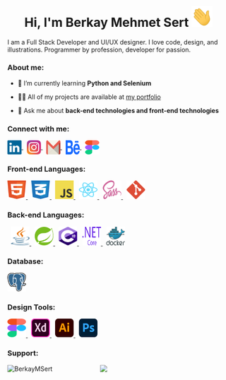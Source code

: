 <h1 align="center">
 Hi, I'm Berkay Mehmet Sert 
<img src = "./assets/wave.gif" width = "48"/>
</h1>

<p align="left">
I am a Full Stack Developer and UI/UX designer. I love code, design, and illustrations. Programmer by profession, developer for passion.
</p>
<h3>About me:</h3> 

- 🌱 I’m currently learning **Python and Selenium**

- 👨‍💻 All of my projects are available at [my portfolio](https://berkaymehmetsert.vercel.app/projects)

- 💬 Ask me about **back-end technologies and front-end technologies**

<h3 align="left">Connect with me:</h3>
<p align="left">

<a href="https://linkedin.com/in/berkaymsert/" target="blank">

<img align="center" src="./assets/linkedin-icon-2.svg" alt="https://linkedin.com/in/berkaymsert/" height="32" width="32" />
</a>

<a href="https://instagram.com/berkaysert.h" target="blank">
<img style="margin-left: 8px" align="center" src="./assets/instagram.svg" alt="https://www.instagram.com/berkaysert.h" height="32" width="32" />
</a>

<a href="mailto:berkaymehmetsert@gmail.com" target="blank">
<img style="margin-left: 8px" align="center" src="./assets/gmail.svg" alt="berkaymehmetsert@gmail.com" height="32" width="32" />
</a>
<a href="https://www.behance.net/berkaysert" target="blank">
<img style="margin-left: 8px" align="center" src="./assets/behance.svg" alt="behance.net/berkaysert" height="32" width="32" />
</a>
<a href="https://www.figma.com/@BerkayMSert" target="blank">
<img style="margin-left: 8px" align="center" src="./assets/figma.svg" alt="figma.com/@BerkayMSert" height="32" width="32" />
</a>
</p>

<h3 align="left">Front-end Languages:</h3>

<p align="left"> 

<a href="https://www.w3schools.com/html" target="_blank" rel="noreferrer"> 
<img src="./assets/html.svg" alt="HTML5" width="42" height="42"/> 
</a> 
<a href="https://www.w3schools.com/css" target="_blank" rel="noreferrer"> 
<img style="margin-left: 8px" src="./assets/css.svg" alt="CSS3" width="42" height="42"/> 
</a> 
<a href="https://www.w3schools.com/js" target="_blank" rel="noreferrer"> 
<img style="margin-left: 8px" src="./assets/javaScript.svg" alt="JS" width="42" height="42"/> 
</a> 
<a href="https://reactjs.org/" target="_blank" rel="noreferrer"> 
<img style="margin-left: 8px" src="./assets/react.svg" alt="React.js" width="42" height="42"/> 
</a>
<a href="https://sass-lang.com/" target="_blank" rel="noreferrer"> 
<img style="margin-left: 8px" src="./assets/sass.svg" alt="SASS" width="42" height="42"/> 
</a> 
<a href="https://git-scm.com/" target="_blank" rel="noreferrer"> 
<img style="margin-left: 8px" src="./assets/git.svg" alt="GIT" width="42" height="42"/> 
</a>
</p>

<h3 align="left">Back-end Languages:</h3>

<p align="left"> 

<a href="https://www.java.com/" target="_blank" rel="noreferrer"> 
<img style="margin-left: 8px" src="./assets/java-14.svg" alt="Java" width="42" height="42"/> 
</a> 
<a href="https://spring.io/" target="_blank" rel="noreferrer"> 
<img style="margin-left: 8px" src="./assets/spring-3.svg" alt="Spring Boot" width="42" height="42"/> 
</a> 
<a href="https://learn.microsoft.com/en-us/dotnet/csharp/" target="_blank" rel="noreferrer"> 
<img style="margin-left: 8px" src="./assets/c--4.svg" alt="C#" width="42" height="42"/> 
</a> 
<a href="https://dotnet.microsoft.com/en-us/download" target="_blank" rel="noreferrer"> 
<img style="margin-left: 8px" src="./assets/dot-net-core-7.svg" alt=".Net Core" width="42" height="42"/> 
</a> 
<a href="https://www.docker.com/" target="_blank" rel="noreferrer"> 
<img style="margin-left: 8px" src="./assets/docker.svg" alt="Docker" width="42" height="42"/> 
</a>
</p>

<h3 align="left">Database:</h3>

<p align="left"> 

<a href="https://www.postgresql.org/" target="_blank" rel="noreferrer"> 
<img src="./assets/postgresql.svg" alt="Postgres" width="42" height="42"/> 
</a>
</p>

<h3 align="left">Design Tools:</h3>

<p align="left"> 

<a href="https://www.figma.com/" target="_blank" rel="noreferrer"> 
<img src="./assets/figma.svg" alt="Figma" width="42" height="42"/> 
</a> 
<a href="https://www.adobe.com/" target="_blank" rel="noreferrer"> 
<img style="margin-left: 8px" src="./assets/xd.svg" alt="Adobe XD" width="42" height="42"/> 
</a> 
<a href="https://www.adobe.com/" target="_blank" rel="noreferrer"> 
<img style="margin-left: 8px" src="./assets/ai.svg" alt="Adobe AI" width="42" height="42"/> 
</a> <a href="https://www.adobe.com/" target="_blank" rel="noreferrer"> 
<img style="margin-left: 8px" src="./assets/ps.svg" alt="Adobe PS" width="42" height="42"/> 
</a> 

</p>

<h3 align="left">Support:</h3>
<p><a href="https://www.buymeacoffee.com/BerkayMSert"> 
<img align="left" src="https://cdn.buymeacoffee.com/buttons/v2/default-yellow.png" height="50" width="210" alt="BerkayMSert" />
</a>
</p>

[![](https://c5.patreon.com/external/logo/become_a_patron_button.png)](https://www.patreon.com/BerkayMSert)
